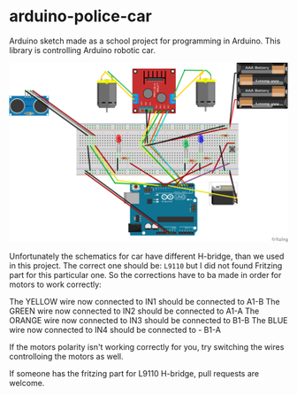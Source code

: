 # arduino-police-car
Arduino sketch made as a school project for programming in Arduino. This library is controlling Arduino robotic car.

![fritzing](arduino-police-car.png)

Unfortunately the schematics for car have different H-bridge, than we used in this project. The correct one should be: `L9110` but I did not found Fritzing part for this particular one.
So the corrections have to ba made in order for motors to work correctly:

The YELLOW wire now connected to IN1 should be connected to A1-B
The GREEN wire now connected to IN2 should be connected to A1-A
The ORANGE wire now connected to IN3 should be connected to B1-B
The BLUE wire now connected to IN4 should be connected to - B1-A

If the motors polarity isn't working correctly for you, try switching the wires controlloing the motors as well.

If someone has the fritzing part for L9110 H-bridge, pull requests are welcome.
